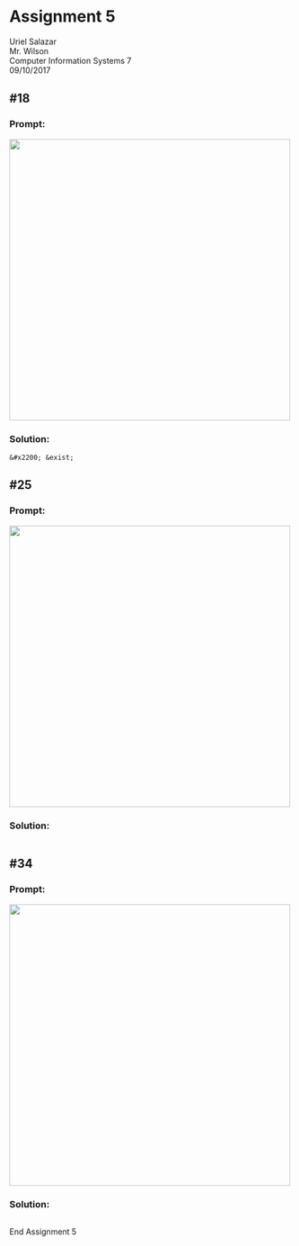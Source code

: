 # Assignment 5

Uriel Salazar  
Mr. Wilson  
Computer Information Systems 7  
09/10/2017


## &#35;18

### Prompt:

<img src="https://i.imgur.com/jf6si5w.png" width="500" />

### Solution:

```
&#x2200; &exist;
```

## &#35;25

### Prompt:

<img src="https://i.imgur.com/UqmeXU0.png" width="500" />


### Solution:

```

```

## &#35;34

### Prompt:

<img src="https://i.imgur.com/9GX0BS7.png" width="500" />

### Solution:

```

```

End Assignment 5